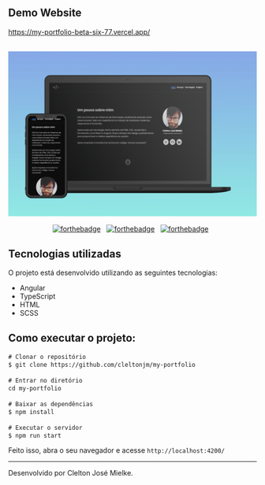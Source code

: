 ## Demo Website
https://my-portfolio-beta-six-77.vercel.app/

<br/>

<div align="center">
  <img alt="Demo" src="./github/preview.jpeg" />
</div>
<center>

[![forthebadge](https://forthebadge.com/images/badges/built-with-love.svg)](https://forthebadge.com) &nbsp;
[![forthebadge](https://forthebadge.com/images/badges/made-with-javascript.svg)](https://forthebadge.com) &nbsp;
[![forthebadge](https://forthebadge.com/images/badges/open-source.svg)](https://forthebadge.com) &nbsp;

</center>

## Tecnologias utilizadas<a name="tec" />
O projeto está desenvolvido utilizando as seguintes tecnologias:

* Angular
* TypeScript
* HTML
* SCSS

## Como executar o projeto:<a name="exec" />
```
# Clonar o repositório
$ git clone https://github.com/cleltonjm/my-portfolio

# Entrar no diretório
cd my-portfolio

# Baixar as dependências
$ npm install

# Executar o servidor
$ npm run start
```

Feito isso, abra o seu navegador e acesse `http://localhost:4200/`

-----
Desenvolvido por Clelton José Mielke.